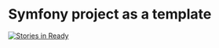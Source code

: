 Symfony project as a template
=============================

[![Stories in Ready](https://badge.waffle.io/symfony-bundles/project.png?label=ready&title=Ready)](http://waffle.io/symfony-bundles/project)
